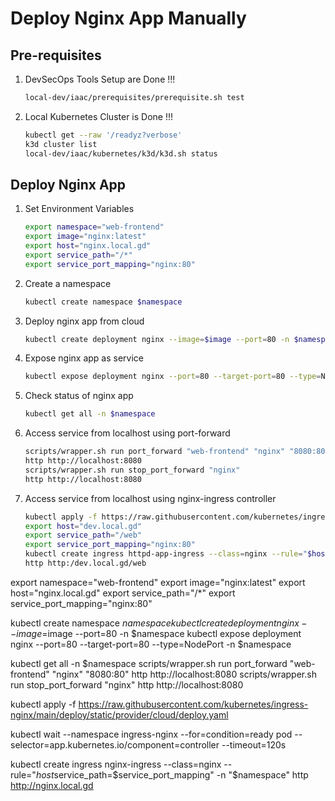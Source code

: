 # Deploy Nginx App Manually 

## Pre-requisites

1. DevSecOps Tools Setup are Done !!!
    ```bash
    local-dev/iaac/prerequisites/prerequisite.sh test 
    ```
1. Local Kubernetes Cluster is Done !!!
    ```bash
    kubectl get --raw '/readyz?verbose'
    k3d cluster list
    local-dev/iaac/kubernetes/k3d/k3d.sh status
    ```

## Deploy Nginx App

1. Set Environment Variables
    ```bash
    export namespace="web-frontend"
    export image="nginx:latest"
    export host="nginx.local.gd"
    export service_path="/*"
    export service_port_mapping="nginx:80" 
    ```

1. Create a namespace
    ```bash
    kubectl create namespace $namespace
    ```

1. Deploy nginx app from cloud
    ```bash
    kubectl create deployment nginx --image=$image --port=80 -n $namespace
    ```

1. Expose nginx app as service
    ```bash
    kubectl expose deployment nginx --port=80 --target-port=80 --type=NodePort -n $namespace
    ```

1. Check status of  nginx app
    ```bash
    kubectl get all -n $namespace
    ```

1. Access service from localhost using port-forward
    ```bash
    scripts/wrapper.sh run port_forward "web-frontend" "nginx" "8080:80" 
    http http://localhost:8080
    scripts/wrapper.sh run stop_port_forward "nginx"
    http http://localhost:8080
    ```

1. Access service from localhost using nginx-ingress controller
    ```bash
    kubectl apply -f https://raw.githubusercontent.com/kubernetes/ingress-nginx/main/deploy/static/provider/cloud/deploy.yaml 
    export host="dev.local.gd"
    export service_path="/web"
    export service_port_mapping="nginx:80"
    kubectl create ingress httpd-app-ingress --class=nginx --rule="$host$service_path=$service_port_mapping" -n "$namespace"
    http http:/dev.local.gd/web
    ```


export namespace="web-frontend"
export image="nginx:latest"
export host="nginx.local.gd"
export service_path="/*"
export service_port_mapping="nginx:80" 

kubectl create namespace $namespace
kubectl create deployment nginx --image=$image --port=80 -n $namespace
kubectl expose deployment nginx --port=80 --target-port=80 --type=NodePort -n $namespace

kubectl get all -n $namespace
scripts/wrapper.sh run port_forward "web-frontend" "nginx" "8080:80"
http http://localhost:8080
scripts/wrapper.sh run stop_port_forward "nginx"
http http://localhost:8080


kubectl apply -f https://raw.githubusercontent.com/kubernetes/ingress-nginx/main/deploy/static/provider/cloud/deploy.yaml

kubectl wait --namespace ingress-nginx --for=condition=ready pod --selector=app.kubernetes.io/component=controller --timeout=120s

kubectl create ingress nginx-ingress --class=nginx --rule="$host$service_path=$service_port_mapping" -n "$namespace"
http  http://nginx.local.gd




